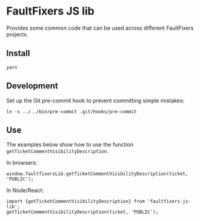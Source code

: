 # FaultFixers JS lib

Provides some common code that can be used across different FaultFixers projects.

## Install

```
yarn
```

## Development

Set up the Git pre-commit hook to prevent committing simple mistakes:

```
ln -s ../../bin/pre-commit .git/hooks/pre-commit
```

## Use

The examples below show how to use the function `getTicketCommentVisibilityDescription`.

In browsers:

```
window.faultfixersLib.getTicketCommentVisibilityDescription(ticket, 'PUBLIC');
```

In Node/React:

```
import {getTicketCommentVisibilityDescription} from 'faultfixers-js-lib';
getTicketCommentVisibilityDescription(ticket, 'PUBLIC');
```
